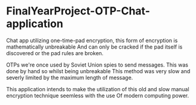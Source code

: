 # FinalYearProject-OTP-Chat-application

Chat app utilizing one-time-pad encryption, this form of encryption is mathematically unbreakable
And can only be cracked if the pad itself is discovered or the pad rules are broken.

OTPs we're once used by Soviet Union spies to send messages. This was done by hand so whilst being unbreakable
This method was very slow and severly limited by the maximum length of message.

This application intends to make the utilization of this old and slow manual encryption technique seemless with the use
Of modern computing power.
